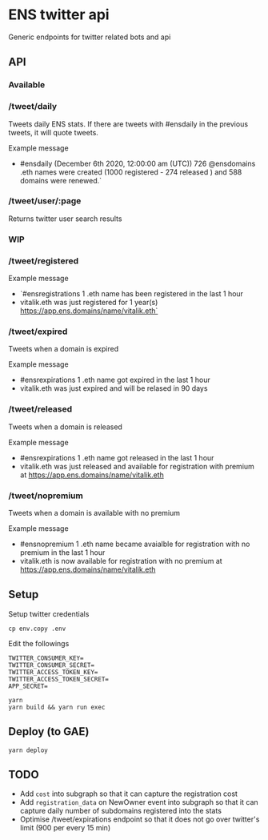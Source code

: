 # ENS twitter api

Generic endpoints for twitter related bots and api

## API

### Available

### /tweet/daily

Tweets daily ENS stats. If there are tweets with #ensdaily in the previous tweets, it will quote tweets.

Example message

- #ensdaily (December 6th 2020, 12:00:00 am (UTC)) 726 @ensdomains .eth names were created (1000 registered - 274 released ) and 588 domains were  renewed.`

### /tweet/user/:page

Returns twitter user search results

### WIP

### /tweet/registered

Example message

- `#ensregistrations 1 .eth name has been registered in the last 1 hour
- vitalik.eth was just registered for 1 year(s) https://app.ens.domains/name/vitalik.eth`

### /tweet/expired

Tweets when a domain is expired

Example message

- #ensrexpirations 1 .eth name got expired in the last 1 hour
- vitalik.eth was just expired and will be relased in 90 days

### /tweet/released

Tweets when a domain is released

Example message

- #ensrexpirations 1 .eth name got released in the last 1 hour
- vitalik.eth was just released and available for registration with premium at https://app.ens.domains/name/vitalik.eth

### /tweet/nopremium

Tweets when a domain is available with no premium

Example message

- #ensnopremium 1 .eth name became avaialble for registration with no premium in the last 1 hour
- vitalik.eth is now available for registration with no premium at https://app.ens.domains/name/vitalik.eth

## Setup

Setup twitter credentials

```
cp env.copy .env
```

Edit the followings

```
TWITTER_CONSUMER_KEY=
TWITTER_CONSUMER_SECRET=
TWITTER_ACCESS_TOKEN_KEY=
TWITTER_ACCESS_TOKEN_SECRET=
APP_SECRET=
```

```
yarn
yarn build && yarn run exec
```

## Deploy (to GAE)

```
yarn deploy
```

## TODO

- Add `cost` into subgraph so that it can capture the registration cost
- Add `registration_data` on NewOwner event into subgraph so that it can capture daily number of subdomains registered into the stats
- Optimise /tweet/expirations endpoint so that it does not go over twitter's limit (900 per every 15 min)